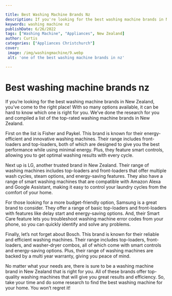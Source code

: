 ```yaml
---

title: Best Washing Machine Brands Nz
description: If you're looking for the best washing machine brands in New Zealand, you should read this post! We've compiled a list of the top-rated brands and highlighted some of their best models.
keywords: washing machine nz
publishDate: 6/26/2022
tags: ["Washing Machine", "Appliances", New Zealand]
author: Curtis
categories: ["Appliances Christchurch"]
cover: 
 image: /img/washingmachine/9.webp
 alt: 'one of the best washing machine brands in nz'

---
```


# Best washing machine brands nz

If you’re looking for the best washing machine brands in New Zealand, you’ve come to the right place! With so many options available, it can be hard to know which one is right for you. We’ve done the research for you and compiled a list of the top-rated washing machine brands in New Zealand. 

First on the list is Fisher and Paykel. This brand is known for their energy-efficient and innovative washing machines. Their range includes front-loaders and top-loaders, both of which are designed to give you the best performance while using minimal energy. Plus, they feature smart controls, allowing you to get optimal washing results with every cycle. 

Next up is LG, another trusted brand in New Zealand. Their range of washing machines includes top-loaders and front-loaders that offer multiple wash cycles, steam options, and energy-saving features. They also have a range of smart washing machines that are compatible with Amazon Alexa and Google Assistant, making it easy to control your laundry cycles from the comfort of your home. 

For those looking for a more budget-friendly option, Samsung is a great brand to consider. They offer a range of basic top-loaders and front-loaders with features like delay start and energy-saving options. And, their Smart Care feature lets you troubleshoot washing machine error codes from your phone, so you can quickly identify and solve any problems. 

Finally, let’s not forget about Bosch. This brand is known for their reliable and efficient washing machines. Their range includes top-loaders, front-loaders, and washer-dryer combos, all of which come with smart controls and energy-saving options. Plus, their range of washing machines are backed by a multi year warranty, giving you peace of mind. 

No matter what your needs are, there is sure to be a washing machine brand in New Zealand that is right for you. All of these brands offer top-quality washing machines that will give you great results and efficiency. So, take your time and do some research to find the best washing machine for your home. You won’t regret it!